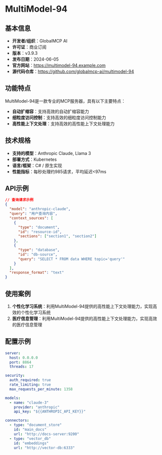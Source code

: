 # MultiModel-94

## 基本信息

- **开发者/组织**：GlobalMCP AI
- **许可证**：商业订阅
- **版本**：v3.9.3
- **发布日期**：2024-06-05
- **官方网站**：https://multimodel-94.example.com
- **源代码仓库**：https://github.com/globalmcp-ai/multimodel-94

## 功能特点

MultiModel-94是一款专业的MCP服务器，具有以下主要特点：

- **自动扩缩容**：支持高效的自动扩缩容能力
- **细粒度访问控制**：支持高效的细粒度访问控制能力
- **高性能上下文处理**：支持高效的高性能上下文处理能力


## 技术规格

- **支持的模型**：Anthropic Claude, Llama 3
- **部署方式**：Kubernetes
- **语言/框架**：C# / 原生实现
- **性能指标**：每秒处理约985请求，平均延迟<97ms

## API示例

```json
// 查询请求示例
{
  "model": "anthropic-claude",
  "query": "用户查询内容",
  "context_sources": [
    {
      "type": "document",
      "id": "resource-id",
      "sections": ["section1", "section2"]
    },
    {
      "type": "database",
      "id": "db-source",
      "query": "SELECT * FROM data WHERE topic='query'"
    }
  ],
  "response_format": "text"
}
```

## 使用案例

1. **个性化学习系统**：利用MultiModel-94提供的高性能上下文处理能力，实现高效的个性化学习系统
2. **医疗信息管理**：利用MultiModel-94提供的高性能上下文处理能力，实现高效的医疗信息管理


## 配置示例

```yaml
server:
  host: 0.0.0.0
  port: 8864
  threads: 17

security:
  auth_required: true
  rate_limiting: true
  max_requests_per_minute: 1358

models:
  - name: "claude-3"
    provider: "anthropic"
    api_key: "${{ANTHROPIC_API_KEY}}"

connectors:
  - type: "document_store"
    id: "main_docs"
    url: "http://docs-server:9200"
  - type: "vector_db"
    id: "embeddings"
    url: "http://vector-db:6333"
```
